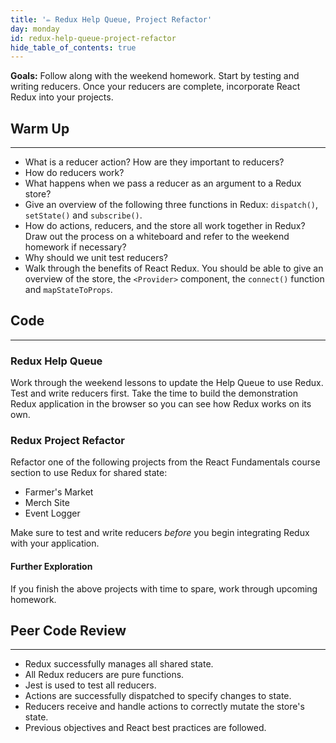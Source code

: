 ```yaml
---
title: '✏️ Redux Help Queue, Project Refactor'
day: monday
id: redux-help-queue-project-refactor
hide_table_of_contents: true
---
```


**Goals:** Follow along with the weekend homework. Start by testing and writing reducers. Once your reducers are complete, incorporate React Redux into your projects.

## Warm Up
---

* What is a reducer action? How are they important to reducers?
* How do reducers work?
* What happens when we pass a reducer as an argument to a Redux store?
* Give an overview of the following three functions in Redux: `dispatch()`, `setState()` and `subscribe()`.
* How do actions, reducers, and the store all work together in Redux? Draw out the process on a whiteboard and refer to the weekend homework if necessary?
* Why should we unit test reducers?
* Walk through the benefits of React Redux. You should be able to give an overview of the store, the `<Provider>` component, the `connect()` function and `mapStateToProps`.

## Code
---

### Redux Help Queue

Work through the weekend lessons to update the Help Queue to use Redux. Test and write reducers first. Take the time to build the demonstration Redux application in the browser so you can see how Redux works on its own.

### Redux Project Refactor

Refactor one of the following projects from the React Fundamentals course section to use Redux for shared state:

* Farmer's Market
* Merch Site
* Event Logger

Make sure to test and write reducers _before_ you begin integrating Redux with your application.

#### Further Exploration

If you finish the above projects with time to spare, work through upcoming homework.

## Peer Code Review
---

* Redux successfully manages all shared state.
* All Redux reducers are pure functions.
* Jest is used to test all reducers.
* Actions are successfully dispatched to specify changes to state.
* Reducers receive and handle actions to correctly mutate the store's state.
* Previous objectives and React best practices are followed.
